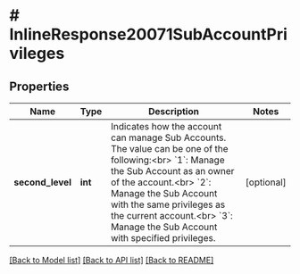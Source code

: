 # # InlineResponse20071SubAccountPrivileges

## Properties

Name | Type | Description | Notes
------------ | ------------- | ------------- | -------------
**second_level** | **int** | Indicates how the account can manage Sub Accounts. The value can be one of the following:&lt;br&gt; &#x60;1&#x60;: Manage the Sub Account as an owner of the account.&lt;br&gt; &#x60;2&#x60;: Manage the Sub Account with the same privileges as the current account.&lt;br&gt; &#x60;3&#x60;: Manage the Sub Account with specified privileges. | [optional] 

[[Back to Model list]](../../README.md#documentation-for-models) [[Back to API list]](../../README.md#documentation-for-api-endpoints) [[Back to README]](../../README.md)


